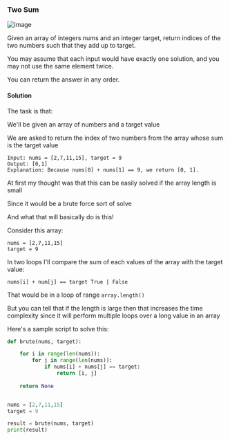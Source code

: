 <h3> Two Sum</h3>

![image](https://github.com/h4ckyou/h4ckyou.github.io/assets/127159644/c0750f84-c00f-4377-a161-013a5df972fe)

Given an array of integers nums and an integer target, return indices of the two numbers such that they add up to target.

You may assume that each input would have exactly one solution, and you may not use the same element twice.

You can return the answer in any order.

#### Solution

The task is that:

We'll be given an array of numbers and a target value

We are asked to return the index of two numbers from the array whose sum is the target value

```
Input: nums = [2,7,11,15], target = 9
Output: [0,1]
Explanation: Because nums[0] + nums[1] == 9, we return [0, 1].
```

At first my thought was that this can be easily solved if the array length is small

Since it would be a brute force sort of solve

And what that will basically do is this!

Consider this array:

```
nums = [2,7,11,15]
target = 9
```

In two loops I'll compare the sum of each values of the array with the target value:

```
nums[i] + num[j] == target True | False
```

That would be in a loop of range `array.length()`

But you can tell that if the length is large then that increases the time complexity since it will perform multiple loops over a long value in an array

Here's a sample script to solve this:

```python
def brute(nums, target):

    for i in range(len(nums)):
        for j in range(len(nums)):
            if nums[i] + nums[j] == target:
                return [i, j]
    
    return None


nums = [2,7,11,15]
target = 9

result = brute(nums, target)
print(result)
```


